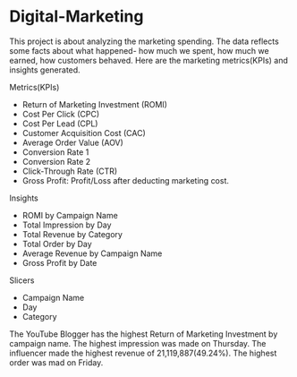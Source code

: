# Digital-Marketing
This project is about analyzing the marketing spending. The data reflects some facts about what happened- how much we spent, how much we earned, how customers behaved.
Here are the marketing metrics(KPIs) and insights generated. 
 
 Metrics(KPIs)
- Return of Marketing Investment (ROMI)
- ⁠Cost Per Click (CPC)
- ⁠Cost Per Lead (CPL)
- ⁠Customer Acquisition Cost (CAC)
- ⁠Average Order Value (AOV)
- ⁠Conversion Rate 1
- ⁠Conversion Rate 2
- ⁠Click-Through Rate (CTR)
- ⁠Gross Profit: Profit/Loss after deducting marketing cost.

Insights
- ROMI by Campaign Name
- ⁠Total Impression by Day
- ⁠Total Revenue by Category 
- ⁠Total Order by Day
- ⁠Average Revenue by Campaign Name
- ⁠Gross Profit by Date

Slicers
- Campaign Name
- ⁠Day 
- ⁠Category 

The YouTube Blogger has the highest Return of Marketing Investment by campaign name. 
The highest impression was made on Thursday.
The influencer made the highest revenue of 21,119,887(49.24%). 
The highest order was mad on Friday.
